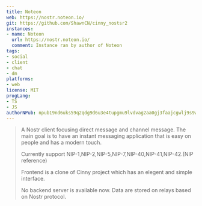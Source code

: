 ```yaml
---
title: Noteon
web: https://nostr.noteon.io/
git: https://github.com/ShawnCN/cinny_nostsr2
instances:
- name: Noteon
  url: https://nostr.noteon.io/
  comment: Instance ran by author of Noteon
tags:
- social
- client
- chat
- dm
platforms:
- web
license: MIT
progLang:
- TS
- JS
authorNPub: npub19nd6uks59q2qdg9d6u3e4tupgmu9lvdvag2aa0gj3faajcgwlj9s9wh5ml
---
```


> A Nostr client focusing direct message and channel message. The main goal is to have an instant messaging application that is easy on people and has a modern touch.
>
> Currently support NIP-1,NIP-2,NIP-5,NIP-7,NIP-40,NIP-41,NIP-42.(NIP reference)
>
> Frontend is a clone of Cinny project which has an elegent and simple interface.
>
> No backend server is available now. Data are stored on relays based on Nostr protocol.

